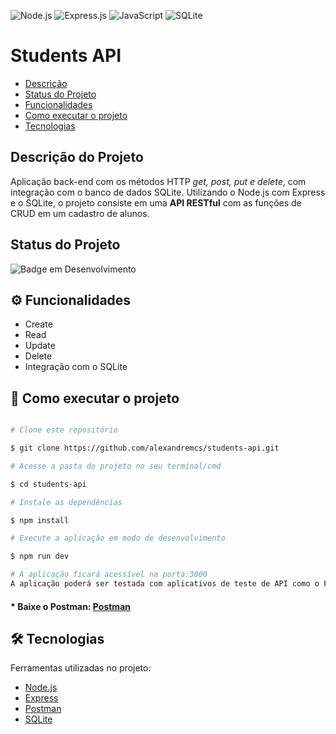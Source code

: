 ![Node.js](https://img.shields.io/badge/Node.js-43853D?style=for-the-badge&logo=node.js&logoColor=white) ![Express.js](https://img.shields.io/badge/Express.js-404D59?style=for-the-badge) ![JavaScript](https://img.shields.io/badge/javascript-%23323330.svg?style=for-the-badge&logo=javascript&logoColor=%23F7DF1E) ![SQLite](https://img.shields.io/badge/sqlite-%2307405e.svg?style=for-the-badge&logo=sqlite&logoColor=white)

#  Students API
- [Descrição](#descrição-do-projeto)
- [Status do Projeto](#status-do-projeto)
- [Funcionalidades](#⚙️-funcionalidades)
- [Como executar o projeto](#🚀-como-executar-o-projeto)
- [Tecnologias](#🛠-tecnologias)

##  Descrição do Projeto

Aplicação back-end com os métodos HTTP *get, post, put e delete*, com integração com o banco de dados SQLite. Utilizando o Node.js com Express e o SQLite, o projeto consiste em uma **API RESTful** com as funções de CRUD em um cadastro de alunos.

##  Status do Projeto

![Badge em Desenvolvimento](http://img.shields.io/static/v1?label=STATUS&message=EM+ANDAMENTO&color=yellow&style=for-the-badge)

##  ⚙️ Funcionalidades
- Create
- Read
- Update
- Delete
- Integração com o SQLite

##  🚀 Como executar o projeto

```bash

# Clone este repositório

$ git clone https://github.com/alexandremcs/students-api.git

# Acesse a pasta do projeto no seu terminal/cmd

$ cd students-api

# Instale as dependências

$ npm install

# Execute a aplicação em modo de desenvolvimento

$ npm run dev

# A aplicação ficará acessível na porta:3000
A aplicação poderá ser testada com aplicativos de teste de API como o Postman (link abaixo).

```
#### * Baixe o Postman:  [ Postman ](https://www.postman.com/)

##  🛠 Tecnologias

Ferramentas utilizadas no projeto:

- [Node.js](https://nodejs.org/)
- [Express](https://expressjs.com/)
- [Postman](https://www.postman.com/)
- [SQLite](https://www.sqlite.org/index.html)
